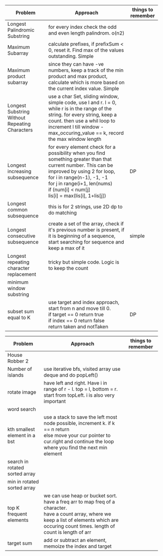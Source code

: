 |  Problem | Approach  |  things to remember |
| - | - | - |
| Longest Palindromic Substring  | for every index check the odd and even length palindrom. o(n2)  |   |
| Maximum Subarray  | calculate prefixes, if prefixSum < 0, reset it. Find max of the values outstanding. Simple |   |
| Maximum product subarray| since they can have -ve numbers, keep a track of the min product and max product, calculate which is more based on the current index value. Simple | |
| Longest Substring Without Repeating Characters  |  use a char Set, sliding window, simple code, use l and r. l = 0, while r is in the range of the string. for every string, keep a count. then use a whil loop to increment l till window - max_occuring_value == k, record the max window length|   |
| Longest increasing subsequence  | for every element check for a possibility when you find something greater than that current number. This can be improved by using 2 for loop, <br />for i in range(n-1), -1, -1 <br /> for j in range(i+1, len(nums) <br />if (num[i] < num[j] <br />lis[i] = max(lis[i], 1+lis[j]) | DP |
| Longest common subsequence | this is for 2 strings, use 2D dp to do matching | |
| Longest consecutive subsequence | create a set of the array, check if it's previous number is present, if it is beginning of a sequence, start searching for sequence and keep a max of it| simple |
| Longest repeating character replacement| tricky but simple code. Logic is to keep the count| |
| minimum window substring | | |
| subset sum equal to K | use target and index approach, start from n and move till 0. <br />if target == 0 return true  <br />if index == 0 return false  <br />return taken and notTaken | DP |

|  Problem | Approach  |  things to remember |
| - | - | - |
|House Robber 2 |  | |
| Number of islands| use iterative bfs, visited array use deque and do popLeft()| |
| rotate image | have left and right. Have i in range of r - l. top = l, bottom = r. start from topLeft. i is also very important | |
| word search | | |
| kth smallest element in a bst| use a stack to save the left most node possible, increment k. if k == n return<br/> else move your cur pointer to cur.right and continue the loop where you find the next min element| | 
| search in rotated sorted array| | |
| min in rotated sorted array| | |
| top K frequent elements | we can use heap or bucket sort. <br /> have a freq arr to map freq of a character. <br /> have a count array, where we keep a list of elements which are occuring count times. length of count is length of arr| | |
| target sum | add or subtract an element, memoize the index and target| | |




